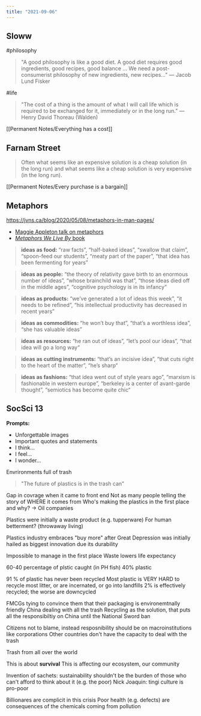 ```yaml
---
title: "2021-09-06"
---
```

## Sloww
#philosophy 
> "A good philosophy is like a good diet. A good diet requires good ingredients, good recipes, good balance ... We need a post-consumerist philosophy of new ingredients, new recipes..." — Jacob Lund Fisker

#life 
> "The cost of a thing is the amount of what I will call life which is required to be exchanged for it, immediately or in the long run." — Henry David Thoreau (Walden)

[[Permanent Notes/Everything has a cost]]

## Farnam Street

> Often what seems like an expensive solution is a cheap solution (in the long run) and what seems like a cheap solution is very expensive (in the long run).

[[Permanent Notes/Every purchase is a bargain]]

## Metaphors
https://jvns.ca/blog/2020/05/08/metaphors-in-man-pages/

+ [Maggie Appleton talk on metaphors](https://www.youtube.com/watch?v=K8MF3aDg-bM&feature=youtu.be&t=14991)
+ [*Metaphors We Live By* book](https://www.goodreads.com/book/show/34459.Metaphors_We_Live_By)

> **ideas as food:** “raw facts”, “half-baked ideas”, “swallow that claim”, “spoon-feed our students”, “meaty part of the paper”, “that idea has been fermenting for years”

> **ideas as people:** “the theory of relativity gave birth to an enormous number of ideas”, “whose brainchild was that”, “those ideas died off in the middle ages”, “cognitive psychology is in its infancy“

> **ideas as products:** “we’ve generated a lot of ideas this week”, “it needs to be refined”, “his intellectual productivity has decreased in recent years”

> **ideas as commodities:** “he won’t buy that”, “that’s a worthless idea”, “she has valuable ideas”

> **ideas as resources:** “he ran out of ideas”, “let’s pool our ideas”, “that idea will go a long way“

> **ideas as cutting instruments:** “that’s an incisive idea”, “that cuts right to the heart of the matter”, “he’s sharp“

> **ideas as fashions:** “that idea went out of style years ago”, “marxism is fashionable in western europe”, “berkeley is a center of avant-garde thought”, “semiotics has become quite chic“

## SocSci 13
**Prompts:**
+ Unforgettable images 
+ Important quotes and statements 
+ I think... 
+ I feel... 
+ I wonder...

Envrironments full of trash

> "The future of plastics is in the trash can"

Gap in covrage when it came to front end
Not as many people telling the story of WHERE it comes from
Who's making the plastics in the first place and why? -> Oil companies

Plastics were initially a waste product (e.g. tupperware)
For human betterment? (throwaway living)

Plastics industry embraces "buy more" after Great Depression
was initially hailed as biggest innovation due its durability

Impossible to manage in the first place
Waste lowers life expectancy

60-40 percentage of plstic caught (in PH fish)
40% plastic

91 % of plastic has never been recycled
Most plastic is VERY HARD to recycle
most litter, or are incernated, or go into landfills
2% is effectively recycled; the worse are downcycled

FMCGs tying to convince them that their packaging is environemtnally friendly
China dealing with all the trash
Recycling as the solution, that puts all the responsibiltiy on China
until the National Sword ban

Citizens not to blame, instead resposnibility should be on macroinstitutions like corporations
Other countries don't have the capacity to deal with the trash

Trash from all over the world

This is about **survival**
This is affecting our ecosystem, our community

Invention of sachets: sustainability shouldn't be the burden of those who can't afford to think about it (e.g. the poor)
Nick Joaquin: tingi culture is pro-poor

Billionares are complicit in this crisis
Poor health (e.g. defects) are consequences of the chemicals coming from pollution